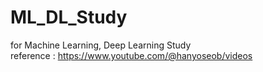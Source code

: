 # ML_DL_Study
for Machine Learning, Deep Learning Study
</br>
reference
: https://www.youtube.com/@hanyoseob/videos
